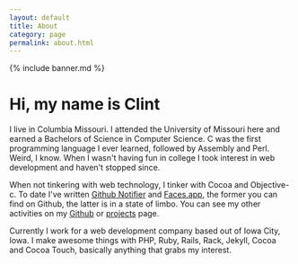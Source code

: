 ```yaml
---
layout: default
title: About
category: page
permalink: about.html
---
```


{% include banner.md %}

# Hi, my name is Clint

I live in Columbia Missouri. I attended the University of Missouri here and earned a Bachelors of Science in Computer Science.  C was the first programming language I ever learned, followed by Assembly and Perl. Weird, I know.  When I wasn't having fun in college I took interest in web development and haven't stopped since.

When not tinkering with web technology, I tinker with Cocoa and Objective-c.  To date I've written [Github Notifier](https://github.com/ctshryock/GithubNotifier) and [Faces.app](/faces-app.html), the former you can find on Github, the latter is in a state of limbo.  You can see my other activities on my [Github](http://github.com/ctshryock) or [projects](/projects.html) page.

Currently I work for a web development company based out of Iowa City, Iowa.  I make awesome things with PHP, Ruby, Rails, Rack, Jekyll, Cocoa and Cocoa Touch, basically anything that grabs my interest.  

